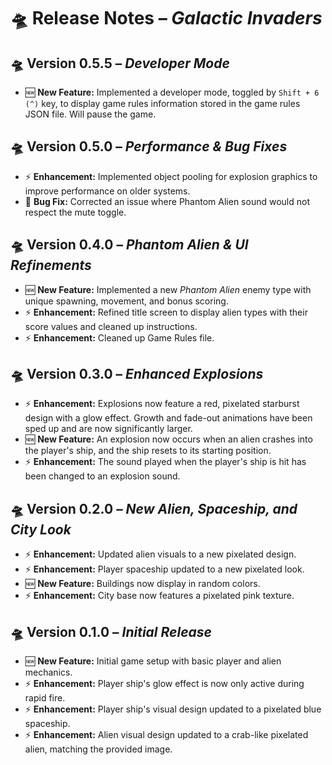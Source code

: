 # 🛸 Release Notes – *Galactic Invaders*

## 🛸 Version 0.5.5 – *Developer Mode*
- 🆕 **New Feature:** Implemented a developer mode, toggled by `Shift + 6 (^)` key, to display game rules information stored in the game rules JSON file.  Will pause the game.

## 🛸 Version 0.5.0 – *Performance & Bug Fixes*
- ⚡ **Enhancement:** Implemented object pooling for explosion graphics to improve performance on older systems.  
- 🐞 **Bug Fix:** Corrected an issue where Phantom Alien sound would not respect the mute toggle.

## 🛸 Version 0.4.0 – *Phantom Alien & UI Refinements*
- 🆕 **New Feature:** Implemented a new *Phantom Alien* enemy type with unique spawning, movement, and bonus scoring.  
- ⚡ **Enhancement:** Refined title screen to display alien types with their score values and cleaned up instructions.  
- ⚡ **Enhancement:** Cleaned up Game Rules file.

## 🛸 Version 0.3.0 – *Enhanced Explosions*
- ⚡ **Enhancement:** Explosions now feature a red, pixelated starburst design with a glow effect. Growth and fade-out animations have been sped up and are now significantly larger.  
- 🆕 **New Feature:** An explosion now occurs when an alien crashes into the player's ship, and the ship resets to its starting position.  
- ⚡ **Enhancement:** The sound played when the player's ship is hit has been changed to an explosion sound.

## 🛸 Version 0.2.0 – *New Alien, Spaceship, and City Look*
- ⚡ **Enhancement:** Updated alien visuals to a new pixelated design.  
- ⚡ **Enhancement:** Player spaceship updated to a new pixelated look.  
- 🆕 **New Feature:** Buildings now display in random colors.  
- ⚡ **Enhancement:** City base now features a pixelated pink texture.

## 🛸 Version 0.1.0 – *Initial Release*
- 🆕 **New Feature:** Initial game setup with basic player and alien mechanics.  
- ⚡ **Enhancement:** Player ship's glow effect is now only active during rapid fire.  
- ⚡ **Enhancement:** Player ship's visual design updated to a pixelated blue spaceship.  
- ⚡ **Enhancement:** Alien visual design updated to a crab-like pixelated alien, matching the provided image.
